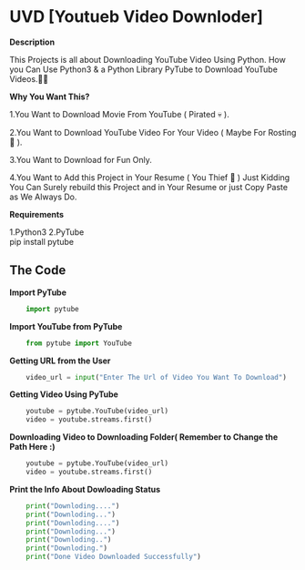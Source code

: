 
# UVD [Youtueb Video Downloder]

**Description**

This Projects is all about Downloading YouTube Video Using Python.
How you Can Use Python3 & a Python Library PyTube to Download YouTube Videos.👨‍💻

**Why You Want This?**

 1.You Want to Download Movie From YouTube ( Pirated 💀 ).

 2.You Want to Download YouTube Video For Your Video ( Maybe For Rosting 🤬 ).

 3.You Want to Download for Fun Only.

 4.You Want to Add this Project in Your Resume ( You Thief 🤨 ) 
 Just Kidding You Can Surely rebuild this Project and in Your Resume or 
 just Copy Paste as We Always Do. 
 
**Requirements**
    
 1.Python3 
 2.PyTube  
    pip install pytube
## The Code

**Import PyTube**

```python
    import pytube   
```
**Import YouTube from PyTube**
```python
    from pytube import YouTube 
```
**Getting URL from the User**
```python
    video_url = input("Enter The Url of Video You Want To Download") 
```
**Getting Video Using PyTube**
```python
    youtube = pytube.YouTube(video_url)  
    video = youtube.streams.first() 
```
**Downloading Video to Downloading Folder( Remember to Change the Path Here :)**
```python
    youtube = pytube.YouTube(video_url)  
    video = youtube.streams.first() 
```
**Print the Info About Dowloading Status**
```python
    print("Downloding....")   
    print("Downloding...")   
    print("Downloding....")   
    print("Downloding...")   
    print("Downloding..")   
    print("Downloding.")
    print("Done Video Downloaded Successfully")
```  
